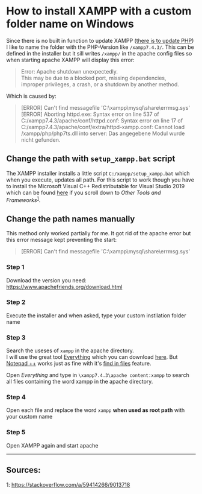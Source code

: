 # How to install XAMPP with a custom folder name on Windows

Since there is no built in function to update XAMPP ([there is to update PHP](https://php.tutorials24x7.com/blog/how-to-update-php-version-in-xampp-on-windows)) I like to name the folder with the PHP-Version like `/xampp7.4.3/`. This can be defined 
in the installer but it sill writes `/xampp/` in the apache config files so when starting apache XAMPP will display this error:
> Error: Apache shutdown unexpectedly.  
This may be due to a blocked port, missing dependencies,   
improper privileges, a crash, or a shutdown by another method.  

Which is caused by: 
> [ERROR] Can't find messagefile 'C:\xampp\mysql\share\errmsg.sys'  
[ERROR] Aborting httpd.exe: Syntax error on line 537 of C:/xampp7.4.3/apache/conf/httpd.conf: Syntax error on line 17 of C:/xampp7.4.3/apache/conf/extra/httpd-xampp.conf: Cannot load /xampp/php/php7ts.dll into server: Das angegebene Modul wurde nicht gefunden.

## Change the path with `setup_xampp.bat` script
The XAMPP installer installs a little script `C:/xampp/setup_xampp.bat` which when you execute, updates all path.
For this script to work though you have to install the Microsoft Visual C++ Redistributable for Visual Studio 2019 which can be found [here](https://visualstudio.microsoft.com/downloads/) if you scroll down to *Other Tools and Frameworks*<sup>[1](#myfootnote1)</sup>.


## Change the path names manually

This method only worked partially for me. It got rid of the apache error but this error message kept preventing the start:  
> [ERROR] Can't find messagefile 'C:\xampp\mysql\share\errmsg.sys'  

### Step 1 
Download the version you need: https://www.apachefriends.org/download.html

### Step 2
Execute the installer and when asked, type your custom instllation folder name

### Step 3
Search the useses of `xampp` in the apache directory.  
I will use the great tool [Everything](https://www.voidtools.com/support/everything/) which you can download [here](https://www.voidtools.com/downloads/). But [Notepad ++](https://notepad-plus-plus.org/downloads/) works just as fine with it's [find in files](https://i.imgur.com/JnUbOo6.png) feature.

Open *Everything* and type in `\xampp7.4.3\apache content:xampp` to search all files containing the word xampp in the apache directory.

### Step 4
Open each file and replace the word `xampp` **when used as root path** with your custom name

### Step 5
Open XAMPP again and start apache



---- 
## Sources:
<a name="myfootnote1">1</a>: https://stackoverflow.com/a/59414266/9013718

